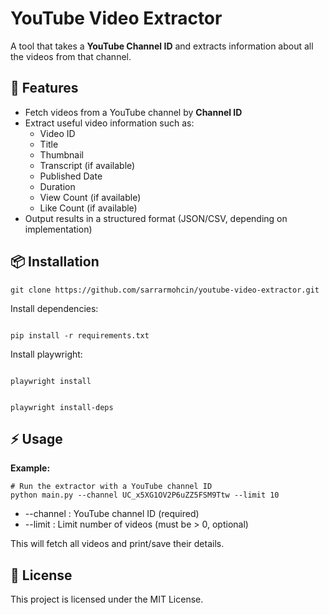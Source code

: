 <!DOCTYPE html>
<html lang="en">
<body>
  <h1>YouTube Video Extractor</h1>

  <p>
    A tool that takes a <strong>YouTube Channel ID</strong> and extracts information about all the videos from that channel.
  </p>

  <h2>🚀 Features</h2>
  <ul>
    <li>Fetch videos from a YouTube channel by <strong>Channel ID</strong></li>
    <li>Extract useful video information such as:
      <ul>
        <li>Video ID</li>
        <li>Title</li>
        <li>Thumbnail</li>
        <li>Transcript (if available)</li>
        <li>Published Date</li>
        <li>Duration</li>
        <li>View Count (if available)</li>
        <li>Like Count (if available)</li>
      </ul>
    </li>
    <li>Output results in a structured format (JSON/CSV, depending on implementation)</li>
  </ul>

  <h2>📦 Installation</h2>
  <pre><code>git clone https://github.com/sarrarmohcin/youtube-video-extractor.git</code></pre>

  <p>Install dependencies:</p>
  <pre><code>
pip install -r requirements.txt</code></pre>

<p>Install playwright:</p>
  <pre><code>
playwright install</code></pre>
<pre><code>
playwright install-deps</code></pre>

  <h2>⚡ Usage</h2>
  <p><strong>Example:</strong></p>
  <pre><code># Run the extractor with a YouTube channel ID
python main.py --channel UC_x5XG1OV2P6uZZ5FSM9Ttw --limit 10</code></pre>

  <ul>
        <li>--channel : YouTube channel ID (required)</li>
        <li>--limit : Limit number of videos (must be > 0, optional)</li>
  </ul>

  <p>This will fetch all videos and print/save their details.</p>


  <h2>📜 License</h2>
  <p>This project is licensed under the MIT License.</p>
</body>
</html>
